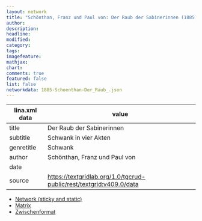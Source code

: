```yaml
---
layout: network
title: "Schönthan, Franz und Paul von: Der Raub der Sabinerinnen (1885)"
author:
description:
headline:
modified:
category:
tags:
imagefeature: 
mathjax: 
chart: 
comments: true
featured: false
list: false
networkdata: 1885-Schoenthan-Der_Raub_.json
---
```

lina.xml data  | value
------------- | -------------
title|Der Raub der Sabinerinnen
subtitle|Schwank in vier Akten
genretitle|Schwank
author|Schönthan, Franz und Paul von
date|
source|https://textgridlab.org/1.0/tgcrud-public/rest/textgrid:v409.0/data


* [Network (sticky and static)](/network271)
* [Matrix](/matrix271)
* [Zwischenformat](/lina271 )
